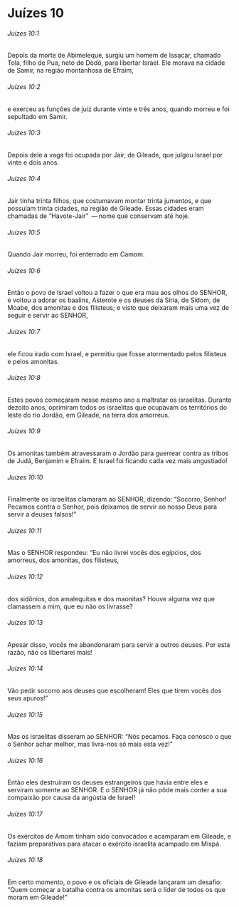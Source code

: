 # Juízes 10

###### Juízes 10:1

Depois da morte de Abimeleque, surgiu um homem de Issacar, chamado Tola, filho de Pua, neto de Dodô, para libertar Israel. Ele morava na cidade de Samir, na região montanhosa de Efraim,

###### Juízes 10:2

e exerceu as funções de juiz durante vinte e três anos, quando morreu e foi sepultado em Samir.

###### Juízes 10:3

Depois dele a vaga foi ocupada por Jair, de Gileade, que julgou Israel por vinte e dois anos.

###### Juízes 10:4

Jair tinha trinta filhos, que costumavam montar trinta jumentos, e que possuíam trinta cidades, na região de Gileade. Essas cidades eram chamadas de “Havote-Jair”  — nome que conservam até hoje.

###### Juízes 10:5

Quando Jair morreu, foi enterrado em Camom.

###### Juízes 10:6

Então o povo de Israel voltou a fazer o que era mau aos olhos do SENHOR, e voltou a adorar os baalins, Asterote e os deuses da Síria, de Sidom, de Moabe, dos amonitas e dos filisteus; e visto que deixaram mais uma vez de seguir e servir ao SENHOR,

###### Juízes 10:7

ele ficou irado com Israel, e permitiu que fosse atormentado pelos filisteus e pelos amonitas.

###### Juízes 10:8

Estes povos começaram nesse mesmo ano a maltratar os israelitas. Durante dezoito anos, oprimiram todos os israelitas que ocupavam os territórios do leste do rio Jordão, em Gileade, na terra dos amorreus.

###### Juízes 10:9

Os amonitas também atravessaram o Jordão para guerrear contra as tribos de Judá, Benjamim e Efraim. E Israel foi ficando cada vez mais angustiado!

###### Juízes 10:10

Finalmente os israelitas clamaram ao SENHOR, dizendo: “Socorro, Senhor! Pecamos contra o Senhor, pois deixamos de servir ao nosso Deus para servir a deuses falsos!”

###### Juízes 10:11

Mas o SENHOR respondeu: “Eu não livrei vocês dos egípcios, dos amorreus, dos amonitas, dos filisteus,

###### Juízes 10:12

dos sidônios, dos amalequitas e dos maonitas? Houve alguma vez que clamassem a mim, que eu não os livrasse?

###### Juízes 10:13

Apesar disso, vocês me abandonaram para servir a outros deuses. Por esta razão, não os libertarei mais!

###### Juízes 10:14

Vão pedir socorro aos deuses que escolheram! Eles que tirem vocês dos seus apuros!”

###### Juízes 10:15

Mas os israelitas disseram ao SENHOR: “Nós pecamos. Faça conosco o que o Senhor achar melhor, mas livra-nos só mais esta vez!”

###### Juízes 10:16

Então eles destruíram os deuses estrangeiros que havia entre eles e serviram somente ao SENHOR. E o SENHOR já não pôde mais conter a sua compaixão por causa da angústia de Israel!

###### Juízes 10:17

Os exércitos de Amom tinham sido convocados e acamparam em Gileade, e faziam preparativos para atacar o exército israelita acampado em Mispá.

###### Juízes 10:18

Em certo momento, o povo e os oficiais de Gileade lançaram um desafio: “Quem começar a batalha contra os amonitas será o líder de todos os que moram em Gileade!”

